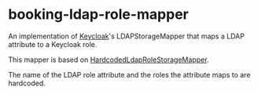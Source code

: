 # booking-ldap-role-mapper

An implementation of [Keycloak](github.com/keycloak/keycloak)'s LDAPStorageMapper that maps a LDAP attribute to a Keycloak role.

This mapper is based on [HardcodedLdapRoleStorageMapper](https://github.com/keycloak/keycloak/blob/main/federation/ldap/src/main/java/org/keycloak/storage/ldap/mappers/HardcodedLDAPRoleStorageMapper.java).

The name of the LDAP role attribute and the roles the attribute maps to are hardcoded.
